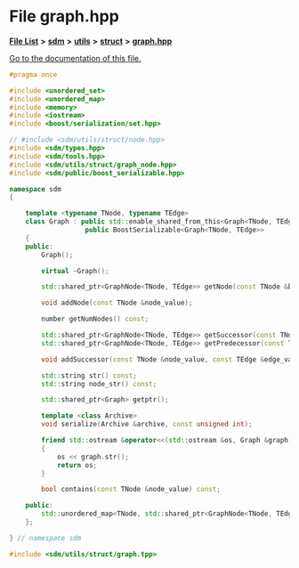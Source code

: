 
# File graph.hpp

[**File List**](files.md) **>** [**sdm**](dir_ae1b8d8c3d2627954ba53c22978558f0.md) **>** [**utils**](dir_d5f9b32a4b7e3085fe36bb5e85e812de.md) **>** [**struct**](dir_8910f640002ec96a2876ed8b2614abb5.md) **>** [**graph.hpp**](graph_8hpp.md)

[Go to the documentation of this file.](graph_8hpp.md) 


````cpp
#pragma once

#include <unordered_set>
#include <unordered_map>
#include <memory>
#include <iostream>
#include <boost/serialization/set.hpp>

// #include <sdm/utils/struct/node.hpp>
#include <sdm/types.hpp>
#include <sdm/tools.hpp>
#include <sdm/utils/struct/graph_node.hpp>
#include <sdm/public/boost_serializable.hpp>

namespace sdm
{

    template <typename TNode, typename TEdge>
    class Graph : public std::enable_shared_from_this<Graph<TNode, TEdge>>,
                   public BoostSerializable<Graph<TNode, TEdge>>
    {
    public:
        Graph();

        virtual ~Graph();

        std::shared_ptr<GraphNode<TNode, TEdge>> getNode(const TNode &belief) const;

        void addNode(const TNode &node_value);

        number getNumNodes() const;

        std::shared_ptr<GraphNode<TNode, TEdge>> getSuccessor(const TNode &node, const TEdge &edge) const;
        std::shared_ptr<GraphNode<TNode, TEdge>> getPredecessor(const TNode &node, const TEdge &edge) const;

        void addSuccessor(const TNode &node_value, const TEdge &edge_value, const TNode &succ_node_value);

        std::string str() const;
        std::string node_str() const;

        std::shared_ptr<Graph> getptr();

        template <class Archive>
        void serialize(Archive &archive, const unsigned int);

        friend std::ostream &operator<<(std::ostream &os, Graph &graph)
        {
            os << graph.str();
            return os;
        }

        bool contains(const TNode &node_value) const;

    public:
        std::unordered_map<TNode, std::shared_ptr<GraphNode<TNode, TEdge>>> node_space_;
    };

} // namespace sdm

#include <sdm/utils/struct/graph.tpp>
````

